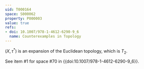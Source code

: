 ```yaml
---
uid: T000164
space: S000062
property: P000003
value: true
refs:
- doi: 10.1007/978-1-4612-6290-9_6
  name: Counterexamples in Topology
---
```


$(X, \tau^{*})$ is an expansion of the Euclidean topology, which is $T_2$.

See item #1 for space #70 in {{doi:10.1007/978-1-4612-6290-9_6}}.
